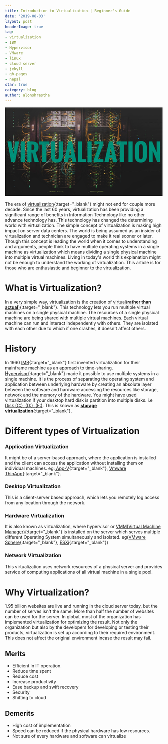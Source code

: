 ```yaml
---
title: Introduction to Virtualization | Beginner's Guide
date: '2019-08-03'
layout: post
headerImage: true
tag:
- virtualization
- IBM
- Hypervisor
- VMware
- linux
- cloud server
- jekyll
- gh-pages
- nepal
star: true
category: blog
author: alonshrestha
---
```




![](/assets/images/blog/2019-08-03/4.jpg) 

The era of [virtualization](https://en.wikipedia.org/wiki/Virtualization){:target="_blank"} might not end for couple more decade. Since the last 60 years, virtualization has been providing a significant range of benefits in Information Technology like no other advance technology has. This technology has changed the determining world with virtualization. The simple concept of virtualization is making high impact on server data centers. The world is being assumed as an insider of virtualization and technician are engaged to make it real sooner or later. Though this concept is leading the world when it comes to understanding and arguments, people think to have multiple operating systems in a single machine as virtualization which means dividing a single physical machine into multiple virtual machines. Living in today's world this explanation might not be enough to understand the working of virtualization. This article is for those who are enthusiastic and beginner to the virtualization.
# What is Virtualization?
In a very simple way, virtualization is the creation of [virtual(**rather than actual**)](https://en.wikipedia.org/wiki/Virtual){:target="_blank"}. This technology lets you run multiple virtual machines on a single physical machine. The resources of a single physical machine are being shared with multiple virtual machines. Each virtual machine can run and interact independently with others. They are isolated with each other due to which if one crashes, it doesn't affect others.

# History 
In 1960 [IMB](https://www.ibm.com/){:target="_blank"} first invented virtualization for their mainframe machine as an approach to time-sharing. [Hypervisor](https://www.ibm.com/cloud/learn/hypervisors){:target="_blank"} made it possible to use multiple systems in a single machine. It is the process of separating the operating system and application between underlying hardware by creating an absolute layer between the software and hardware accessing the resources like storage, network and the memory of the hardware. You might have used virtualization if your desktop hard disk is partition into multiple disks. i.e [Disk (C:), (D:), (E:)](). This is known as [**storage virtualization**](https://en.wikipedia.org/wiki/Storage_virtualization){:target="_blank"}.
# Different types of Virtualization
### Application Virtualization
It might be of a server-based approach, where the application is installed and the client can access the application without installing them on individual machines. eg:[ App-V](https://en.wikipedia.org/wiki/Microsoft_App-V){:target="_blank"}, [Vmware ThinApp](https://www.vmware.com/latam/products/thinapp.html){:target="_blank"}. 
### Desktop Virtualization
This is a client-server based approach, which lets you remotely log access from any location through the network.
### Hardware Virtualization
It is also known as virtualization, where hypervisor or [VMM(Virtual Machine Manager)](https://virt-manager.org/){:target="_blank"} is installed on the server which serves multiple different Operating System simultaneously and isolated. eg([VMware Sphere](https://www.vmware.com/products/vsphere.html){:target="_blank"}, [ESXi](https://www.vmware.com/products/esxi-and-esx.html){:target="_blank"})
###  Network Virtualization
This virtualization uses network resources of a physical server and provides service of computing applications of all virtual machine in a single pool.

# Why Virtualization?
1.95 billion websites are live and running in the cloud server today, but the number of serves isn't the same. More than half the number of websites can be used for the server. In global, most of the organization has implemented virtualization for optimizing the result. Not only the organization but also by the developers for developing or testing their products, virtualization is set up according to their required environment. This does not affect the original environment incase the result may fail.
## Merits
- Efficient in IT operation.
- Reduce time spent
- Reduce cost
- Increase productivity
- Ease backup and swift recovery
- Security
- Shifting to cloud

## Demerits
- High cost of implementation
- Speed can be reduced if the physical hardware has low resources.
- Not sure of every hardware and software can virtualize